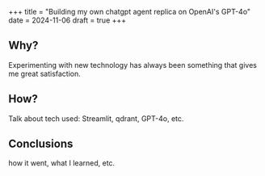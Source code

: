 +++
title = "Building my own chatgpt agent replica on OpenAI's GPT-4o"
date = 2024-11-06
draft = true
+++

## Why?
Experimenting with new technology has always been something that gives me great satisfaction.

## How?
Talk about tech used: Streamlit, qdrant, GPT-4o, etc.

## Conclusions
how it went, what I learned, etc.

